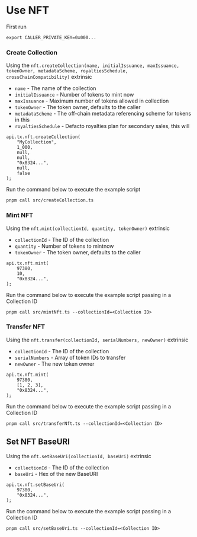 # Use NFT

First run

```
export CALLER_PRIVATE_KEY=0x000...
```

### Create Collection

Using the `nft.createCollection(name, initialIssuance, maxIssuance, tokenOwner, metadataScheme, royaltiesSchedule, crossChainCompatibility)` extrinsic

- `name` - The name of the collection
- `initialIssuance` - Number of tokens to mint now
- `maxIssuance` - Maximum number of tokens allowed in collection
- `tokenOwner` - The token owner, defaults to the caller
- `metadataScheme` - The off-chain metadata referencing scheme for tokens in this
- `royaltiesSchedule` - Defacto royalties plan for secondary sales, this will

```
api.tx.nft.createCollection(
    "MyCollection",
    1_000,
    null,
    null,
    "0x8324...",
    null,
    false
);
```

Run the command below to execute the example script

```
pnpm call src/createCollection.ts
```

### Mint NFT

Using the `nft.mint(collectionId, quantity, tokenOwner)` extrinsic

- `collectionId` - The ID of the collection
- `quantity` - Number of tokens to mintnow
- `tokenOwner` - The token owner, defaults to the caller

```
api.tx.nft.mint(
    97380,
    10,
    "0x8324...",
);
```

Run the command below to execute the example script passing in a Collection ID

```
pnpm call src/mintNft.ts --collectionId=<Collection ID>
```

### Transfer NFT

Using the `nft.transfer(collectionId, serialNumbers, newOwner)` extrinsic

- `collectionId` - The ID of the collection
- `serialNumbers` - Array of token IDs to transfer
- `newOwner` - The new token owner

```
api.tx.nft.mint(
    97380,
    [1, 2, 3],
    "0x8324...",
);
```

Run the command below to execute the example script passing in a Collection ID

```
pnpm call src/transferNft.ts --collectionId=<Collection ID>
```

## Set NFT BaseURI

Using the `nft.setBaseUri(collectionId, baseUri)` extrinsic

- `collectionId` - The ID of the collection
- `baseUri` - Hex of the new BaseURI

```
api.tx.nft.setBaseUri(
    97380,
    "0x8324...",
);
```

Run the command below to execute the example script passing in a Collection ID

```
pnpm call src/setBaseUri.ts --collectionId=<Collection ID>
```
